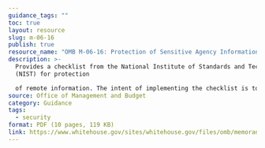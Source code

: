 ```yaml
---
guidance_tags: ""
toc: true
layout: resource
slug: m-06-16
publish: true
resource_name: "OMB M-06-16: Protection of Sensitive Agency Information"
description: >-
  Provides a checklist from the National Institute of Standards and Technology
  (NIST) for protection

  of remote information. The intent of implementing the checklist is to compensate for the lack of physical security controls when information is removed from, or accessed from outside the agency location. Dated June 23, 2006. 
source: Office of Management and Budget
category: Guidance
tags:
  - security
format: PDF (10 pages, 119 KB)
link: https://www.whitehouse.gov/sites/whitehouse.gov/files/omb/memoranda/2006/m06-16.pdf
---
```

